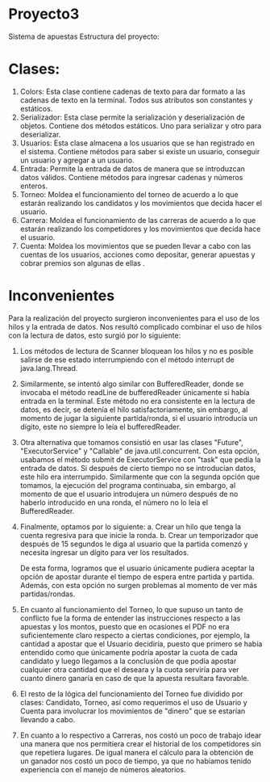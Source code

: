 # Proyecto3
Sistema de apuestas
Estructura del proyecto:
# Clases:
1. Colors:
   Esta clase contiene cadenas de texto para dar formato a las cadenas de texto en la terminal. 
   Todos sus atributos son constantes y estáticos.
2. Serializador:
   Esta clase permite la serialización y deserialización de objetos. Contiene dos métodos estáticos.
   Uno para serializar y otro para deserializar.
3. Usuarios:
   Esta clase almacena a los usuarios que se han registrado en el sistema.
   Contiene métodos para saber si existe un usuario, conseguir un usuario y agregar a un usuario.
4. Entrada:
   Permite la entrada de datos de manera que se introduzcan datos válidos.
   Contiene métodos para ingresar cadenas y números enteros.
5. Torneo:
   Moldea el funcionamiento del torneo de acuerdo a lo que estarán realizando los candidatos y los movimientos que decida hacer el usuario.
6. Carrera:
   Moldea el funcionamiento de las carreras de acuerdo a lo que estarán realizando los competidores y los movimientos que decida hace el usuario.
7. Cuenta: 
   Moldea los movimientos que se pueden llevar a cabo con las cuentas de los usuarios, acciones como depositar, generar apuestas y cobrar premios son algunas de ellas .

# Inconvenientes
Para la realización del proyecto surgieron inconvenientes para el uso de los hilos y la entrada de datos. Nos resultó complicado combinar el uso de hilos con la lectura de datos, esto surgió 
por lo siguiente:
1. Los métodos de lectura de Scanner bloquean los hilos y no es posible salirse de ese estado interrumpiendo con el método interrupt de java.lang.Thread. 
2. Similarmente, se intentó algo similar con BufferedReader, donde se invocaba el método readLine de bufferedReader únicamente si había entrada en la terminal. Este método no era 
   consistente en la lectura de datos, es decir, se detenía el hilo satisfactoriamente, sin embargo, al momento de jugar la siguiente partida/ronda, si el usuario introducía un dígito, 
   este no siempre lo leía el bufferedReader. 
3. Otra alternativa que tomamos consistió en usar las clases "Future", "ExecutorService" y      "Callable" de java.util.concurrent. Con esta opción, usabamos el método submit de ExecutorService con 
   "task" que pedía la entrada de datos. Si después de cierto tiempo no se introducían datos, este hilo era interrumpido. Similarmente que con la segunda opción que tomamos, 
   la ejecución del programa continuaba, sin embargo, al momento de que el usuario introdujera un número después de no haberlo introducido en una ronda, el número no lo leía el BufferedReader.
4. Finalmente, optamos por lo siguiente:
   a. Crear un hilo que tenga la cuenta regresiva para que inicie la ronda.
   b. Crear un temporizador que después de 15 segundos le diga al usuario que la partida comenzó y necesita ingresar un dígito para ver los resultados.
   
   De esta forma, logramos que el usuario únicamente pudiera aceptar la opción de apostar durante el tiempo de espera entre partida y partida. Además, con esta opción
   no surgen problemas al momento de ver más partidas/rondas.
5. En cuanto al funcionamiento del Torneo, lo que supuso un tanto de conflicto fue la forma de 
   entender las instrucciones respecto a las apuestas y los montos, puesto que en ocasiones el PDF no era suficientemente claro respecto a ciertas condiciones, por ejemplo, la cantidad a apostar que el Usuario decidiría, puesto que primero se había entendido como que únicamente podría apostar la cuota de cada candidato y luego llegamos a la conclusión de que podía apostar cualquier otra cantidad que el deseara y la cuota serviría para ver cuanto dinero ganaría en caso de que la apuesta resultara favorable.
6. El resto de la lógica del funcionamiento del Torneo fue dividido por clases: Candidato,   Torneo, así como requerimos el uso de Usuario y Cuenta para involucrar los movimientos de "dinero" que se estarían llevando a cabo. 
7. En cuanto a lo respectivo a Carreras, nos costó un poco de trabajo idear una manera que nos permitiera crear el historial de los competidores sin que repetiera lugares. De igual manera el cálculo para la obtención de un ganador nos costó un poco de tiempo, ya que no habíamos tenido experiencia con el manejo de números aleatorios. 
